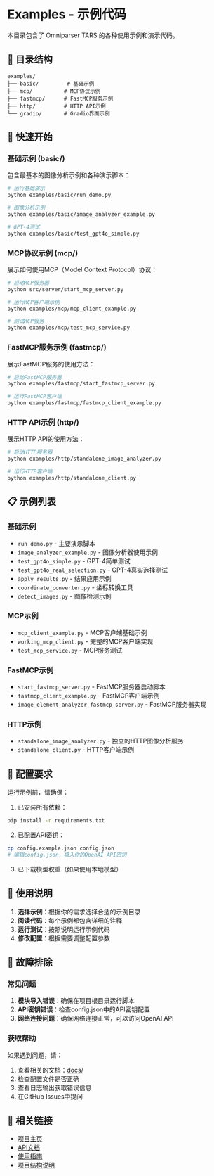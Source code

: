 # Examples - 示例代码

本目录包含了 Omniparser TARS 的各种使用示例和演示代码。

## 📁 目录结构

```
examples/
├── basic/         # 基础示例
├── mcp/          # MCP协议示例
├── fastmcp/      # FastMCP服务示例
├── http/         # HTTP API示例
└── gradio/       # Gradio界面示例
```

## 🚀 快速开始

### 基础示例 (basic/)
包含最基本的图像分析示例和各种演示脚本：

```bash
# 运行基础演示
python examples/basic/run_demo.py

# 图像分析示例
python examples/basic/image_analyzer_example.py

# GPT-4测试
python examples/basic/test_gpt4o_simple.py
```

### MCP协议示例 (mcp/)
展示如何使用MCP（Model Context Protocol）协议：

```bash
# 启动MCP服务器
python src/server/start_mcp_server.py

# 运行MCP客户端示例
python examples/mcp/mcp_client_example.py

# 测试MCP服务
python examples/mcp/test_mcp_service.py
```

### FastMCP服务示例 (fastmcp/)
展示FastMCP服务的使用方法：

```bash
# 启动FastMCP服务器
python examples/fastmcp/start_fastmcp_server.py

# 运行FastMCP客户端
python examples/fastmcp/fastmcp_client_example.py
```

### HTTP API示例 (http/)
展示HTTP API的使用方法：

```bash
# 启动HTTP服务器
python examples/http/standalone_image_analyzer.py

# 运行HTTP客户端
python examples/http/standalone_client.py
```

## 📋 示例列表

### 基础示例
- `run_demo.py` - 主要演示脚本
- `image_analyzer_example.py` - 图像分析器使用示例
- `test_gpt4o_simple.py` - GPT-4简单测试
- `test_gpt4o_real_selection.py` - GPT-4真实选择测试
- `apply_results.py` - 结果应用示例
- `coordinate_converter.py` - 坐标转换工具
- `detect_images.py` - 图像检测示例

### MCP示例
- `mcp_client_example.py` - MCP客户端基础示例
- `working_mcp_client.py` - 完整的MCP客户端实现
- `test_mcp_service.py` - MCP服务测试

### FastMCP示例
- `start_fastmcp_server.py` - FastMCP服务器启动脚本
- `fastmcp_client_example.py` - FastMCP客户端示例
- `image_element_analyzer_fastmcp_server.py` - FastMCP服务器实现

### HTTP示例
- `standalone_image_analyzer.py` - 独立的HTTP图像分析服务
- `standalone_client.py` - HTTP客户端示例

## 🔧 配置要求

运行示例前，请确保：

1. 已安装所有依赖：
```bash
pip install -r requirements.txt
```

2. 已配置API密钥：
```bash
cp config.example.json config.json
# 编辑config.json，填入你的OpenAI API密钥
```

3. 已下载模型权重（如果使用本地模型）

## 📖 使用说明

1. **选择示例**：根据你的需求选择合适的示例目录
2. **阅读代码**：每个示例都包含详细的注释
3. **运行测试**：按照说明运行示例代码
4. **修改配置**：根据需要调整配置参数

## 🐛 故障排除

### 常见问题

1. **模块导入错误**：确保在项目根目录运行脚本
2. **API密钥错误**：检查config.json中的API密钥配置
3. **网络连接问题**：确保网络连接正常，可以访问OpenAI API

### 获取帮助

如果遇到问题，请：
1. 查看相关的文档：[docs/](../docs/)
2. 检查配置文件是否正确
3. 查看日志输出获取错误信息
4. 在GitHub Issues中提问

## 🔗 相关链接

- [项目主页](../README.md)
- [API文档](../docs/api/)
- [使用指南](../docs/usage/)
- [项目结构说明](../docs/PROJECT_STRUCTURE.md) 